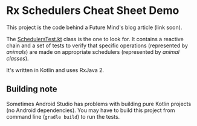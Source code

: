 # Rx Schedulers Cheat Sheet Demo

This project is the code behind a Future Mind's blog article (link soon).

The [SchedulersTest.kt](/app/src/test/java/com/futuremind/subscriberscheatsheet/SchedulersTest.kt) class is the one to look for. It contains a reactive chain and a set of tests to verify that specific operations (represented by *animals*) are made on appropriate schedulers (represented by *animal classes*).

It's written in Kotlin and uses RxJava 2.

## Building note

Sometimes Android Studio has problems with building pure Kotlin projects (no Android dependencies). You may have to build this project from command line (`gradle build`) to run the tests.
